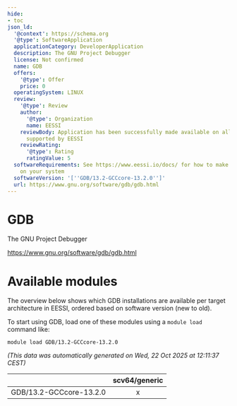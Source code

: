 ```yaml
---
hide:
- toc
json_ld:
  '@context': https://schema.org
  '@type': SoftwareApplication
  applicationCategory: DeveloperApplication
  description: The GNU Project Debugger
  license: Not confirmed
  name: GDB
  offers:
    '@type': Offer
    price: 0
  operatingSystem: LINUX
  review:
    '@type': Review
    author:
      '@type': Organization
      name: EESSI
    reviewBody: Application has been successfully made available on all architectures
      supported by EESSI
    reviewRating:
      '@type': Rating
      ratingValue: 5
  softwareRequirements: See https://www.eessi.io/docs/ for how to make EESSI available
    on your system
  softwareVersion: '[''GDB/13.2-GCCcore-13.2.0'']'
  url: https://www.gnu.org/software/gdb/gdb.html
---
```


GDB
===


The GNU Project Debugger

https://www.gnu.org/software/gdb/gdb.html
# Available modules


The overview below shows which GDB installations are available per target architecture in EESSI, ordered based on software version (new to old).

To start using GDB, load one of these modules using a `module load` command like:

```shell
module load GDB/13.2-GCCcore-13.2.0
```

*(This data was automatically generated on Wed, 22 Oct 2025 at 12:11:37 CEST)*

| |scv64/generic|
| :---: | :---: |
|GDB/13.2-GCCcore-13.2.0|x|
